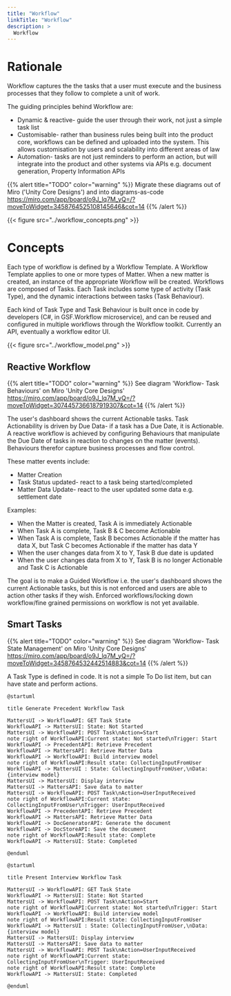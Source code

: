 ```yaml
---
title: "Workflow"
linkTitle: "Workflow"
description: >
  Workflow
---
```


# Rationale

Workflow captures the the tasks that a user must execute and the business processes that they follow to complete a unit of work.

The guiding principles behind Workflow are:
* Dynamic & reactive- guide the user through their work, not just a simple task list
* Customisable- rather than business rules being built into the product core, workflows can be defined and uploaded into the system. This allows customisation by users and scalability into different areas of law
* Automation- tasks are not just reminders to perform an action, but will integrate into the product and other systems via APIs e.g. document generation, Property Information APIs

{{% alert title="TODO" color="warning" %}}
Migrate these diagrams out of Miro ('Unity Core Designs') and into diagrams-as-code
https://miro.com/app/board/o9J_lq7M_yQ=/?moveToWidget=3458764525108145646&cot=14
{{% /alert %}}

{{< figure src="../workflow_concepts.png" >}}

# Concepts

Each type of workflow is defined by a Workflow Template. A Workflow Template applies to one or more types of Matter. When a new matter is created, an instance of the appropriate Workflow will be created. Workflows are composed of Tasks. Each Task includes some type of activity (Task Type), and the dynamic interactions between tasks (Task Behaviour). 

Each kind of Task Type and Task Behaviour is built once in code by developers (C#, in GSF.Workflow microservice), and can be reused and configured in multiple workflows through the Workflow toolkit. Currently an API, eventually a workflow editor UI. 

{{< figure src="../workflow_model.png" >}}

## Reactive Workflow

{{% alert title="TODO" color="warning" %}}
See diagram 'Workflow- Task Behaviours' on Miro 'Unity Core Designs'
https://miro.com/app/board/o9J_lq7M_yQ=/?moveToWidget=3074457366187919307&cot=14
{{% /alert %}}

The user's dashboard shows the current Actionable tasks. Task Actionability is driven by Due Data- if a task has a Due Date, it is Actionable. A reactive workflow is achieved by configuring Behaviours that manipulate the Due Date of tasks in reaction to changes on the matter (events). Behaviours therefor capture business processes and flow control.  

These matter events include: 
* Matter Creation
* Task Status updated- react to a task being started/completed 
* Matter Data Update- react to the user updated some data e.g. settlement date 

Examples: 
* When the Matter is created, Task A is immediately Actionable
* When Task A is complete, Task B & C become Actionable 
* When Task A is complete, Task B becomes Actionable if the matter has data X, but Task C becomes Actionable if the matter has data Y
* When the user changes data from X to Y, Task B due date is updated
* When the user changes data from X to Y, Task B is no longer Actionable and Task C is Actionable 

The goal is to make a Guided Workflow i.e. the user's dashboard shows the current Actionable tasks, but this is not enforced and users are able to action other tasks if they wish.  Enforced workflows/locking down workflow/fine grained permissions on workflow is not yet available. 

## Smart Tasks

{{% alert title="TODO" color="warning" %}}
See diagram 'Workflow- Task State Management' on Miro 'Unity Core Designs'
https://miro.com/app/board/o9J_lq7M_yQ=/?moveToWidget=3458764532442514883&cot=14
{{% /alert %}}

A Task Type is defined in code. It is not a simple To Do list item, but can have state and perform actions.

```plantuml
@startuml

title Generate Precedent Workflow Task

MattersUI -> WorkflowAPI: GET Task State
WorkflowAPI -> MattersUI: State: Not Started
MattersUI -> WorkflowAPI: POST Task\nAction=Start
note right of WorkflowAPI:Current state: Not started\nTrigger: Start
WorkflowAPI -> PrecedentAPI: Retrieve Precedent
WorkflowAPI -> MattersAPI: Retrieve Matter Data
WorkflowAPI -> WorkflowAPI: Build interview model
note right of WorkflowAPI:Result state: CollectingInputFromUser
WorkflowAPI -> MattersUI : State: CollectingInputFromUser,\nData: {interview model}
MattersUI -> MattersUI: Display interview
MattersUI -> MattersAPI: Save data to matter
MattersUI -> WorkflowAPI: POST Task\nAction=UserInputReceived
note right of WorkflowAPI:Current state: CollectingInputFromUser\nTrigger: UserInputReceived
WorkflowAPI -> PrecedentAPI: Retrieve Precedent
WorkflowAPI -> MattersAPI: Retrieve Matter Data
WorkflowAPI -> DocGeneratorAPI: Generate the document
WorkflowAPI -> DocStoreAPI: Save the document
note right of WorkflowAPI:Result state: Complete
WorkflowAPI -> MattersUI: State: Completed

@enduml
```

```plantuml
@startuml

title Present Interview Workflow Task

MattersUI -> WorkflowAPI: GET Task State
WorkflowAPI -> MattersUI: State: Not Started
MattersUI -> WorkflowAPI: POST Task\nAction=Start
note right of WorkflowAPI:Current state: Not started\nTrigger: Start
WorkflowAPI -> WorkflowAPI: Build interview model
note right of WorkflowAPI:Result state: CollectingInputFromUser
WorkflowAPI -> MattersUI : State: CollectingInputFromUser,\nData: {interview model}
MattersUI -> MattersUI: Display interview
MattersUI -> MattersAPI: Save data to matter
MattersUI -> WorkflowAPI: POST Task\nAction=UserInputReceived
note right of WorkflowAPI:Current state: CollectingInputFromUser\nTrigger: UserInputReceived
note right of WorkflowAPI:Result state: Complete
WorkflowAPI -> MattersUI: State: Completed

@enduml
```